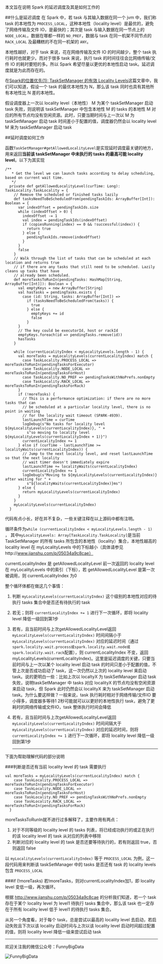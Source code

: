 本文旨在说明 Spark 的延迟调度及其是如何工作的

##什么是延迟调度
在 Spark 中，若 task 与其输入数据在同一个 jvm 中，我们称 task 的本地性为 ```PROCESS_LOCAL```，这种本地性（locality level）是最优的，避免了网络传输及文件 IO，是最快的；其次是 task 与输入数据在同一节点上的 ```NODE_LOCAL```，数据在哪都一样的 ```NO_PREF```，数据与 task 在同一机架不同节点的 ```RACK_LOCAL``` 及最糟糕的不在同一机架的 ```ANY```。

本地性越好，对于 task 来说，花在网络传输及文件 IO 的时间越少，整个 task 执行耗时也就更少。而对于很多 task 来说，执行 task 的时间往往会比网络传输/文件 IO 的耗时要短的多。所以 Spark 希望尽量以更优的本地性启动 task。延迟调度就是为此而存在的。

在[Spark的位置优先(1): TaskSetManager 的有效 Locality Levels](http://www.jianshu.com/p/05034a9c8cae)这篇文章中，我们可以知道，假设一个 task 的最优本地性为 N，那么该 task 同时也具有其他所有本地性比 N 差的本地性。

假设调度器上一次以 locality level（本地性） M 为某个 taskSetManager 启动 task 失败，则说明该 taskSetManager 中包含本地性 M 的 tasks 的本地性 M 对应的所有节点均没有空闲资源。此时，只要当期时间与上一次以 M 为 taskSetManager 启动 task 时间差小于配置的值，调度器仍然会以 locality level M 来为 taskSetManager 启动 task

##延时调度如何工作

函数```TaskSetManager#getAllowedLocalityLevel```是实现延时调度最关键的地方，用来返回**当前该 taskSetManager 中未执行的 tasks 的最高可能 locality level**。以下为其实现

```
/**
   * Get the level we can launch tasks according to delay scheduling, based on current wait time.
   */
  private def getAllowedLocalityLevel(curTime: Long): TaskLocality.TaskLocality = {
    // Remove the scheduled or finished tasks lazily
    def tasksNeedToBeScheduledFrom(pendingTaskIds: ArrayBuffer[Int]): Boolean = {
      var indexOffset = pendingTaskIds.size
      while (indexOffset > 0) {
        indexOffset -= 1
        val index = pendingTaskIds(indexOffset)
        if (copiesRunning(index) == 0 && !successful(index)) {
          return true
        } else {
          pendingTaskIds.remove(indexOffset)
        }
      }
      false
    }
    // Walk through the list of tasks that can be scheduled at each location and returns true
    // if there are any tasks that still need to be scheduled. Lazily cleans up tasks that have
    // already been scheduled.
    def moreTasksToRunIn(pendingTasks: HashMap[String, ArrayBuffer[Int]]): Boolean = {
      val emptyKeys = new ArrayBuffer[String]
      val hasTasks = pendingTasks.exists {
        case (id: String, tasks: ArrayBuffer[Int]) =>
          if (tasksNeedToBeScheduledFrom(tasks)) {
            true
          } else {
            emptyKeys += id
            false
          }
      }
      // The key could be executorId, host or rackId
      emptyKeys.foreach(id => pendingTasks.remove(id))
      hasTasks
    }

    while (currentLocalityIndex < myLocalityLevels.length - 1) {
      val moreTasks = myLocalityLevels(currentLocalityIndex) match {
        case TaskLocality.PROCESS_LOCAL => moreTasksToRunIn(pendingTasksForExecutor)
        case TaskLocality.NODE_LOCAL => moreTasksToRunIn(pendingTasksForHost)
        case TaskLocality.NO_PREF => pendingTasksWithNoPrefs.nonEmpty
        case TaskLocality.RACK_LOCAL => moreTasksToRunIn(pendingTasksForRack)
      }
      if (!moreTasks) {
        // This is a performance optimization: if there are no more tasks that can
        // be scheduled at a particular locality level, there is no point in waiting
        // for the locality wait timeout (SPARK-4939).
        lastLaunchTime = curTime
        logDebug(s"No tasks for locality level ${myLocalityLevels(currentLocalityIndex)}, " +
          s"so moving to locality level ${myLocalityLevels(currentLocalityIndex + 1)}")
        currentLocalityIndex += 1
      } else if (curTime - lastLaunchTime >= localityWaits(currentLocalityIndex)) {
        // Jump to the next locality level, and reset lastLaunchTime so that the next locality
        // wait timer doesn't immediately expire
        lastLaunchTime += localityWaits(currentLocalityIndex)
        currentLocalityIndex += 1
        logDebug(s"Moving to ${myLocalityLevels(currentLocalityIndex)} after waiting for " +
          s"${localityWaits(currentLocalityIndex)}ms")
      } else {
        return myLocalityLevels(currentLocalityIndex)
      }
    }
    myLocalityLevels(currentLocalityIndex)
  }
```

代码有点小长，好在并不复杂，一些关键注释在以上源码中都有注明。

循环条件为```while (currentLocalityIndex < myLocalityLevels.length - 1) ```，
其中```myLocalityLevels: Array[TaskLocality.TaskLocality]```是当前 TaskSetManager 的所有 tasks 所包含的本地性（locality）集合，本地性越高的 locality level 在 myLocalityLevels 中的下标越小（具体请参见http://www.jianshu.com/p/05034a9c8cae）

currentLocalityIndex 是 getAllowedLocalityLevel 前一次返回的 locality level 在 myLocalityLevels 中的索引（下标），若 getAllowedLocalityLevel 是第一次被调用，则 currentLocalityIndex 为0

整个循环体都在做这几个事情：

1. 判断 ```myLocalityLevels(currentLocalityIndex)``` 这个级别的本地性对应的待执行 tasks 集合中是否还有待执行的 task
2. 若无；则将 ```currentLocalityIndex += 1``` 进行下一次循环，即将 locality level 降低一级回到第1步
3. 若有，且当前时间与上次getAllowedLocalityLevel返回 ```myLocalityLevels(currentLocalityIndex)``` 时间间隔小于 ```myLocalityLevels(currentLocalityIndex)``` 对应的延迟时间（通过```spark.locality.wait.process或spark.locality.wait.node或spark.locality.wait.rack```配置），则 currentLocalityIndex 不变，返回myLocalityLevels(currentLocalityIndex)。这里是延迟调度的关键，只要当前时间与上一次以某个 locality level 启动 task 的时间只差小于配置的值，不管上次是否成功启动了 task，这一次仍然以上次的 locality level 来启动 task。说的更明白一些：比如上次以 localtyX 为 taskSetManager 启动 task 失败，说明taskSetManager 中 tasks 对应 localityX 的节点均没有空闲资源来启动 task，但 Spark 此时仍然会以 localityX 来为 taskSetManager 启动 task。为什么要这样做？一般来说，task 执行耗时相对于网络传输/文件IO 要小得多，调度器多等待1 2秒可能就可以以更好的本地性执行 task，避免了更耗时的网络传输或文件IO，task 整体执行时间会降低
4. 若有，且当前时间与上次getAllowedLocalityLevel返回 ```myLocalityLevels(currentLocalityIndex)``` 时间间隔大于 ```myLocalityLevels(currentLocalityIndex)``` 对应的延迟时间，则将 ```currentLocalityIndex += 1``` 进行下一次循环，即将 locality level 降低一级回到第1步
	
	---
	
下面为帮助理解代码的部分说明
	
###判断是否还有当前 locality level 的 task 需要执行

```
val moreTasks = myLocalityLevels(currentLocalityIndex) match {
    case TaskLocality.PROCESS_LOCAL => moreTasksToRunIn(pendingTasksForExecutor)
    case TaskLocality.NODE_LOCAL => moreTasksToRunIn(pendingTasksForHost)
    case TaskLocality.NO_PREF => pendingTasksWithNoPrefs.nonEmpty
    case TaskLocality.RACK_LOCAL => moreTasksToRunIn(pendingTasksForRack)
  }
```
moreTasksToRunIn就不进行过多解释了，主要作用有两点：

1. 对于不同等级的 locality level 的 tasks 列表，将已经成功执行的或正在执行的该 locality level 的 task 从对应的列表中移除
2. 判断对应的 locality level 的 task 是否还要等待执行的，若有则返回 true，否则返回 false

以 ```myLocalityLevels(currentLocalityIndex)``` 等于 ```PROCESS_LOCAL``` 为例，这一段代码用来判断该 taskSetManager 中的 tasks 是否还有 task 的 locality levels 包含 ```PROCESS_LOCAL```

###if (!moreTasks)
若!moreTasks，则对currentLocalityIndex加1，即 locality level 变低一级，再次循环。

根据 http://www.jianshu.com/p/05034a9c8cae 的分析我们知道，若一个 task 存在于某个 locality level 为 level1 待执行 tasks 集合中，那么该 task 也一定存在于所有 locality level 低于 level1 的待执行 tasks 集合。

从另一个角度看，对于每个 task，总是尝试以最高的 locality level 去启动，若启动失败且下次以该 locality 启动时间与上次以该 locality level 启动时间超过配置的值，则将 locality level 降低一级来尝试启动 task

---

欢迎关注我的微信公众号：FunnyBigData

![FunnyBigData](http://upload-images.jianshu.io/upload_images/204749-2f217e5d38fc1bcb.jpg?imageMogr2/auto-orient/strip%7CimageView2/2/w/1240)
